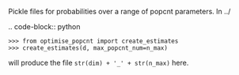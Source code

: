 Pickle files for probabilities over a range of popcnt parameters. In ../

.. code-block:: python

    >>> from optimise_popcnt import create_estimates
    >>> create_estimates(d, max_popcnt_num=n_max)

will produce the file ``str(dim) + '_' + str(n_max)`` here.
